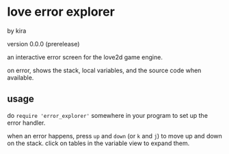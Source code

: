 # love error explorer

by kira

version 0.0.0 (prerelease)

an interactive error screen for the love2d game engine.

on error, shows the stack, local variables, and the
source code when available.

## usage

do `require 'error_explorer'` somewhere in your program
to set up the error handler.

when an error happens, press `up` and `down` (or `k` and
`j`) to move up and down on the stack. click on tables
in the variable view to expand them.
